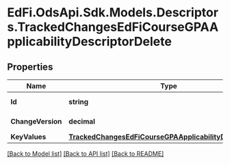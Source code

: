 # EdFi.OdsApi.Sdk.Models.Descriptors.TrackedChangesEdFiCourseGPAApplicabilityDescriptorDelete

## Properties

Name | Type | Description | Notes
------------ | ------------- | ------------- | -------------
**Id** | **string** | Resource identifier | [optional] 
**ChangeVersion** | **decimal** | Change version | [optional] 
**KeyValues** | [**TrackedChangesEdFiCourseGPAApplicabilityDescriptorKey**](TrackedChangesEdFiCourseGPAApplicabilityDescriptorKey.md) |  | [optional] 

[[Back to Model list]](../README.md#documentation-for-models) [[Back to API list]](../README.md#documentation-for-api-endpoints) [[Back to README]](../README.md)

